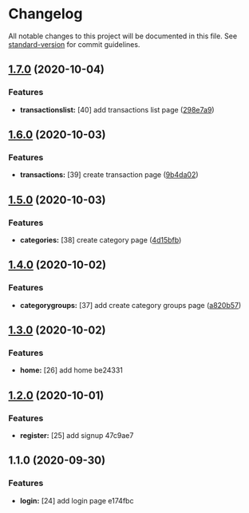 # Changelog

All notable changes to this project will be documented in this file. See [standard-version](https://github.com/conventional-changelog/standard-version) for commit guidelines.

## [1.7.0](https://github.com/brucegroverlee/wallet-frontend-react/compare/v1.6.0...v1.7.0) (2020-10-04)


### Features

* **transactionslist:** [40] add transactions list page ([298e7a9](https://github.com/brucegroverlee/wallet-frontend-react/commit/298e7a9c750db61238bc7877ccb3a54b6a20be84))

## [1.6.0](https://github.com/brucegroverlee/wallet-frontend-react/compare/v1.5.0...v1.6.0) (2020-10-03)


### Features

* **transactions:** [39] create transaction page ([9b4da02](https://github.com/brucegroverlee/wallet-frontend-react/commit/9b4da028e61895866b83f5ec6da7eab4eca13622))

## [1.5.0](https://github.com/brucegroverlee/wallet-frontend-react/compare/v1.4.0...v1.5.0) (2020-10-03)


### Features

* **categories:** [38] create category page ([4d15bfb](https://github.com/brucegroverlee/wallet-frontend-react/commit/4d15bfbbcfd96e2e0e901f476bc18e4935b2ba5f))

## [1.4.0](https://github.com/brucegroverlee/wallet-frontend-react/compare/v1.3.0...v1.4.0) (2020-10-02)


### Features

* **categorygroups:** [37] add create category groups page ([a820b57](https://github.com/brucegroverlee/wallet-frontend-react/commit/a820b57445811f2752d8a4f65ffe777f6774d13b))

## [1.3.0](///compare/v1.2.0...v1.3.0) (2020-10-02)


### Features

* **home:** [26] add home be24331

## [1.2.0](///compare/v1.1.0...v1.2.0) (2020-10-01)


### Features

* **register:** [25] add signup 47c9ae7

## 1.1.0 (2020-09-30)


### Features

* **login:** [24] add login page e174fbc
